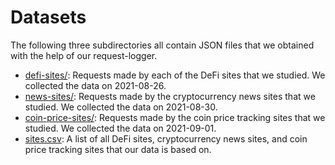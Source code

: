 # Datasets

The following three subdirectories all contain JSON files that we obtained with
the help of our request-logger.

* [defi-sites/](defi-sites): Requests made by each of the DeFi sites that we
  studied.  We collected the data on 2021-08-26.
* [news-sites/](news-sites): Requests made by the cryptocurrency news sites that
  we studied.  We collected the data on 2021-08-30.
* [coin-price-sites/](coin-price-sites): Requests made by the coin price
  tracking sites that we studied.  We collected the data on 2021-09-01.
* [sites.csv](sites.csv): A list of all DeFi sites, cryptocurrency news sites,
  and coin price tracking sites that our data is based on.
